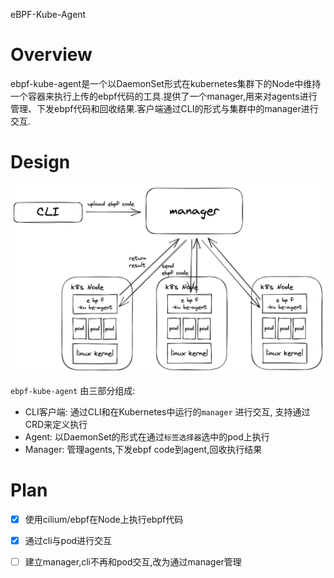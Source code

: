 eBPF-Kube-Agent

# Overview
ebpf-kube-agent是一个以DaemonSet形式在kubernetes集群下的Node中维持一个容器来执行上传的ebpf代码的工具.提供了一个manager,用来对agents进行管理、下发ebpf代码和回收结果.客户端通过CLI的形式与集群中的manager进行交互.

# Design
![Design](doc/images/design.png)

`ebpf-kube-agent` 由三部分组成:
* CLI客户端: 通过CLI和在Kubernetes中运行的`manager` 进行交互, 支持通过CRD来定义执行
* Agent: 以DaemonSet的形式在通过`标签选择器`选中的pod上执行
* Manager: 管理agents,下发ebpf code到agent,回收执行结果

# Plan
- [X] 使用cilium/ebpf在Node上执行ebpf代码
- [X] 通过cli与pod进行交互
- [ ] 建立manager,cli不再和pod交互,改为通过manager管理



